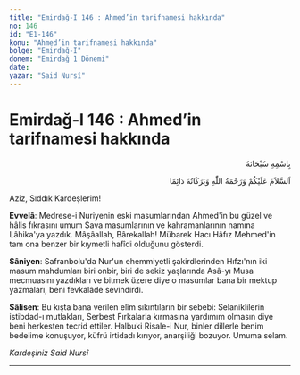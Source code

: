 ```yaml
---
title: "Emirdağ-I 146 : Ahmed’in tarifnamesi hakkında"
no: 146
id: "E1-146"
konu: "Ahmed’in tarifnamesi hakkında"
bolge: "Emirdağ-I"
donem: "Emirdağ 1 Dönemi"
date: 
yazar: "Said Nursî"
---
```


# Emirdağ-I 146 : Ahmed’in tarifnamesi hakkında

<p class="arabic" dir="rtl" title="Meal: “Her türlü noksan sıfatlardan yüce olan Allah’ın adıyla.”">بِاسْمِهِ سُبْحَانَهُ</p>

<p class="arabic" dir="rtl" title="Meal: “Allah’ın selâmı, rahmeti ve bereketleri, dâimî olarak üzerinize olsun.”">اَلسَّلاَمُ عَلَيْكُمْ وَرَحْمَةُ اللّٰهِ وَبَرَكَاتُهُ دَائِمًا</p>

Aziz, Sıddık Kardeşlerim!

**Evvelâ**: Medrese-i Nuriyenin eski masumlarından Ahmed'in bu güzel ve hâlis fıkrasını umum Sava masumlarının ve kahramanlarının namına Lâhika'ya yazdık. Mâşâallah, Bârekallah! Mübarek Hacı Hâfız Mehmed'in tam ona benzer bir kıymetli hafîdi olduğunu gösterdi.

**Sâniyen**: Safranbolu'da Nur'un ehemmiyetli şakirdlerinden Hıfzı'nın iki masum mahdumları biri onbir, biri de sekiz yaşlarında Asâ-yı Musa mecmuasını yazdıkları ve bitmek üzere diye o masumlar bana bir mektup yazmaları, beni fevkalâde sevindirdi.

**Sâlisen**: Bu kışta bana verilen elîm sıkıntıların bir sebebi: Selaniklilerin istibdad-ı mutlakları, Serbest Fırkalarla kırmasına yardımım olmasın diye beni herkesten tecrid ettiler. Halbuki Risale-i Nur, binler dillerle benim bedelime konuşuyor, küfrü irtidadı kırıyor, anarşiliği bozuyor. Umuma selam.

*Kardeşiniz*
*Said Nursî*

***
